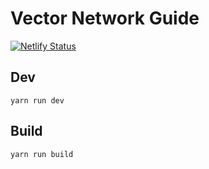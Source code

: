 # Vector Network Guide
[![Netlify Status](https://api.netlify.com/api/v1/badges/8387a285-26c8-41e5-86ce-7c450ca78565/deploy-status)](https://app.netlify.com/sites/vectornetwork-guide/deploys)

## Dev
```
yarn run dev
```

## Build
```
yarn run build
```